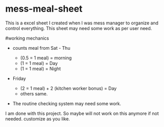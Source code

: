 # mess-meal-sheet

This is a excel sheet I created when I was mess manager to organize and control everything. This sheet may need some work as per user need. 

#working mechanics
- counts meal from Sat - Thu
    - (0.5 = 1 meal) = morning
    - (1 = 1 meal) = Day
    - (1 = 1 meal) = Night
 
- Friday
  - (2 = 1 meal) + 2 (kitchen worker bonus) = Day
  - others same.
 
- The routine checking system may need some work.

I am done with this project. So maybe will not work on this anymore if not needed. customize as you like. 
